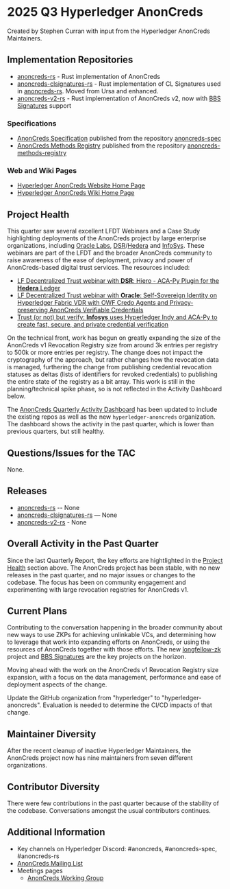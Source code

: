 [//]: # (SPDX-License-Identifier: CC-BY-4.0)

# 2025 Q3 Hyperledger AnonCreds

Created by Stephen Curran with input from the Hyperledger AnonCreds Maintainers.

## Implementation Repositories

- [anoncreds-rs] - Rust implementation of AnonCreds
- [anoncreds-clsignatures-rs] - Rust implementation of CL Signatures used in [anoncreds-rs]. Moved from Ursa and enhanced.
- [anoncreds-v2-rs] - Rust implementation of AnonCreds v2, now with [BBS Signatures] support

[anoncreds-rs]: https://github.com/hyperledger/anoncreds-rs
[anoncreds-clsignatures-rs]: https://github.com/hyperledger/anoncreds-clsignatures-rs
[anoncreds-v2-rs]: https://github.com/hyperledger/anoncreds-v2-rs
[BBS Signatures]: https://datatracker.ietf.org/doc/draft-irtf-cfrg-bbs-signatures/

### Specifications

- [AnonCreds Specification] published from the repository [anoncreds-spec]
- [AnonCreds Methods Registry] published from the repository [anoncreds-methods-registry]

[anoncreds-spec]: https://github.com/hyperledger/anoncreds-spec
[AnonCreds Specification]: https://hyperledger.github.io/anoncreds-spec/
[anoncreds-methods-registry]: https://github.com/hyperledger/anoncreds-methods-registry
[AnonCreds Methods Registry]: https://hyperledger.github.io/anoncreds-methods-registry

### Web and Wiki Pages

- [Hyperledger AnonCreds Website Home Page]
- [Hyperledger AnonCreds Wiki Home Page]

[Hyperledger AnonCreds Website Home Page]: https://www.lfdecentralizedtrust.org/projects/anoncreds
[Hyperledger AnonCreds Wiki Home Page]: https://lf-hyperledger.atlassian.net/wiki/spaces/ANONCREDS/overview

## Project Health

This quarter saw several excellent LFDT Webinars and a Case Study highlighting deployments of the AnonCreds project by large enterprise organizations, including [Oracle Labs], [DSR]/[Hedera] and [InfoSys]. These webinars are part of the LFDT and the broader AnonCreds community to raise awareness of the ease of deployment, privacy and power of AnonCreds-based digital trust services. The resources included:

* [LF Decentralized Trust webinar with **DSR**: Hiero - ACA-Py Plugin for the **Hedera** Ledger](https://www.lfdecentralizedtrust.org/learn/webinars/-hiero-aca-py-plugin-for-the-hedera-ledger)
* [LF Decentralized Trust webinar with **Oracle**: Self-Sovereign Identity on Hyperledger Fabric VDR with OWF Credo Agents and Privacy-preserving AnonCreds Verifiable Credentials](https://www.lfdecentralizedtrust.org/learn/webinars/oracle-self-sovereign-identity-on-hyperledger-fabric-vdr)
* [Trust (or not) but verify: **Infosys** uses Hyperledger Indy and ACA-Py to create fast, secure, and private credential verification](https://www.lfdecentralizedtrust.org/case-studies/infosys-uses-hyperledger-indy-and-aca-py-to-create-fast-secure-and-private-credential-verification)

[Oracle Labs]: https://labs.oracle.com/
[DSR]: https://dsr-corporation.com/
[Hedera]: https://hedera.foundation/
[InfoSys]: https://www.infosys.com/

On the technical front, work has begun on greatly expanding the size of the AnonCreds v1 Revocation Registry size from around 3k entries per registry to 500k or more entries per registry. The change does not impact the cryptography of the approach, but rather changes how the revocation data is managed, furthering the change from publishing credential revocation statuses as deltas (lists of identifiers for revoked credentials) to publishing the entire state of the registry as a bit array. This work is still in the planning/technical spike phase, so is not reflected in the Activity Dashboard below.

The [AnonCreds Quarterly Activity Dashboard] has been updated to include the existing repos as well as the new `hyperledger-anoncreds` organization. The dashboard shows the activity in the past quarter, which is lower than previous quarters, but still healthy.

[AnonCreds Quarterly Activity Dashboard]: https://insights.lfx.linuxfoundation.org/foundation/lf-decentralized-trust/overview/github?project=anoncreds&routedFrom=Github&bestPractice=false&dateFilters=Last%20Quarter&dateRange=2025-04-01%20to%2025-06-30&compare=PP&granularity=week&hideBots=true&repository=

## Questions/Issues for the TAC

None.

## Releases

- [anoncreds-rs] -- None
- [anoncreds-clsignatures-rs] — None
- [anoncreds-v2-rs] - None

## Overall Activity in the Past Quarter

Since the last Quarterly Report, the key efforts are hightlighted in the
[Project Health](#project-health) section above. The AnonCreds project has been
stable, with no new releases in the past quarter, and no major issues or changes
to the codebase. The focus has been on community engagement and experimenting
with large revocation registries for AnonCreds v1.

## Current Plans

Contributing to the conversation happening in the broader community about new
ways to use ZKPs for achieving unlinkable VCs, and determining how to leverage
that work into expanding efforts on AnonCreds, or using the resources of
AnonCreds together with those efforts. The new [longfellow-zk] project and [BBS
Signatures] are the key projects on the horizon.

[longfellow-zk]: https://github.com/google/longfellow-zk

Moving ahead with the work on the AnonCreds v1 Revocation Registry size expansion, with a focus on the data management, performance and ease of deployment aspects of the change.

Update the GitHub organization from "hyperledger" to "hyperledger-anoncreds". Evaluation is needed to determine the CI/CD impacts of that change.

## Maintainer Diversity

After the recent cleanup of inactive Hyperledger Maintainers, the AnonCreds
project now has nine maintainers from seven different organizations.

## Contributor Diversity

There were few contributions in the past quarter because of the stability of the codebase. Conversations amongst the usual contributors continues.

## Additional Information

- Key channels on Hyperledger Discord: \#anoncreds, \#anoncreds-spec,
\#anoncreds-rs
- [AnonCreds Mailing List](https://lists.hyperledger.org/g/anoncreds)
- Meetings pages
  - [AnonCreds Working Group](https://wiki.hyperledger.org/display/ANONCREDS/Meetings%3A+AnonCreds+Working+Group)
